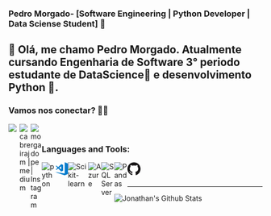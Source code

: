 ### Pedro Morgado- [Software Engineering | Python Developer | Data Sciense Student] 👋

## 📢 Olá, me chamo Pedro Morgado. Atualmente cursando Engenharia de Software 3° periodo estudante de DataScience🧪 e desenvolvimento Python 🐍.


###  Vamos nos conectar? 👋🚀

[<img align="left"  width="22px" src="https://cdn.jsdelivr.net/npm/simple-icons@3.4.0/icons/linkedin.svg" />](https://www.linkedin.com/in/pedro-morgado-36811a149/)

[<img align="left" alt="cabreirajm | medium" width="22px" src="https://cdn.jsdelivr.net/npm/simple-icons@3.4.0/icons/medium.svg" />](https://medium.com/@cabreirajm)

[<img align="left" alt="morgadope | Instagram" width="22px" src="https://upload.wikimedia.org/wikipedia/commons/5/58/Instagram-Icon.png" />](https://www.instagram.com/morgadope/)



<br />

### Languages and Tools:

<img align="left" alt="python" width="26px" src="https://cdn3.iconfinder.com/data/icons/logos-and-brands-adobe/512/267_Python-512.png" />

<img align="left" alt="visual studio code" width="26px" src="https://raw.githubusercontent.com/github/explore/80688e429a7d4ef2fca1e82350fe8e3517d3494d/topics/visual-studio-code/visual-studio-code.png" />

[<img align="left" alt="Scikit-learn" width="40px" src="https://upload.wikimedia.org/wikipedia/commons/0/05/Scikit_learn_logo_small.svg" />](https://scikit-learn.org/stable/)

<img align="left" alt="Azure" width="26px" src="https://www.parkmycloud.com/wp-content/uploads/2018/02/Azure_.png" />

<img align="left" alt="SQLServer" width="26px" src="https://img.icons8.com/color/2x/microsoft-sql-server.png" />

<img align="left" alt="Pandas" width="26px" src="https://cdn.jsdelivr.net/npm/simple-icons@3.4.0/icons/pandas.svg" />

<img align="left" alt="GitHub" width="26px" src="https://raw.githubusercontent.com/github/explore/78df643247d429f6cc873026c0622819ad797942/topics/github/github.png" />



<br />
<br />

---

<img align="left" alt="Jonathan's Github Stats" src="https://github-readme-stats.vercel.app/api?username=morgadope&show_icons=true&hide_border=true" />

[linkedin]: https://www.linkedin.com/in/pedro-morgado-36811a149/
[instagram]: https://instagram.com/morgadope
